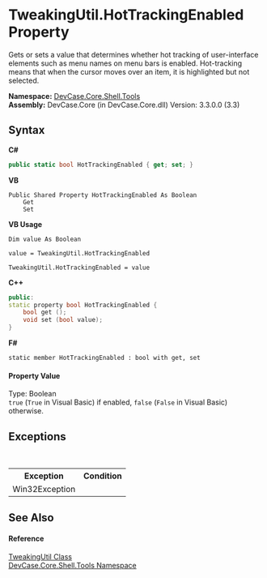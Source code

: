 # TweakingUtil.HotTrackingEnabled Property 
 

Gets or sets a value that determines whether hot tracking of user-interface elements such as menu names on menu bars is enabled. Hot-tracking means that when the cursor moves over an item, it is highlighted but not selected.

**Namespace:**&nbsp;<a href="N_DevCase_Core_Shell_Tools">DevCase.Core.Shell.Tools</a><br />**Assembly:**&nbsp;DevCase.Core (in DevCase.Core.dll) Version: 3.3.0.0 (3.3)

## Syntax

**C#**<br />
``` C#
public static bool HotTrackingEnabled { get; set; }
```

**VB**<br />
``` VB
Public Shared Property HotTrackingEnabled As Boolean
	Get
	Set
```

**VB Usage**<br />
``` VB Usage
Dim value As Boolean

value = TweakingUtil.HotTrackingEnabled

TweakingUtil.HotTrackingEnabled = value
```

**C++**<br />
``` C++
public:
static property bool HotTrackingEnabled {
	bool get ();
	void set (bool value);
}
```

**F#**<br />
``` F#
static member HotTrackingEnabled : bool with get, set

```


#### Property Value
Type: Boolean<br />`true` (`True` in Visual Basic) if enabled, `false` (`False` in Visual Basic) otherwise.

## Exceptions
&nbsp;<table><tr><th>Exception</th><th>Condition</th></tr><tr><td>Win32Exception</td><td /></tr></table>

## See Also


#### Reference
<a href="T_DevCase_Core_Shell_Tools_TweakingUtil">TweakingUtil Class</a><br /><a href="N_DevCase_Core_Shell_Tools">DevCase.Core.Shell.Tools Namespace</a><br />